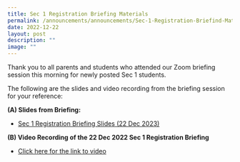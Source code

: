 ```yaml
---
title: Sec 1 Registration Briefing Materials
permalink: /announcements/announcements/Sec-1-Registration-Briefind-Materials/
date: 2022-12-22
layout: post
description: ""
image: ""
---
```

Thank you to all parents and students who attended our Zoom briefing session this morning for newly posted Sec 1 students.

The following are the slides and video recording from the briefing session for your reference:

**(A) Slides from Briefing:**

*   [Sec 1 Registration Briefing Slides (22 Dec 2023)](/files/Secondary%201%20Registration/Sec1_Registration-Briefing-Slides-22Dec2023.pdf)

**(B) Video Recording of the 22 Dec 2022 Sec 1 Registration Briefing**

*   [Click here for the link to video](https://drive.google.com/file/d/1l4ForTMBZIAWcaKN_B9Apx9V9WohAuBQ/view?usp=share_link)